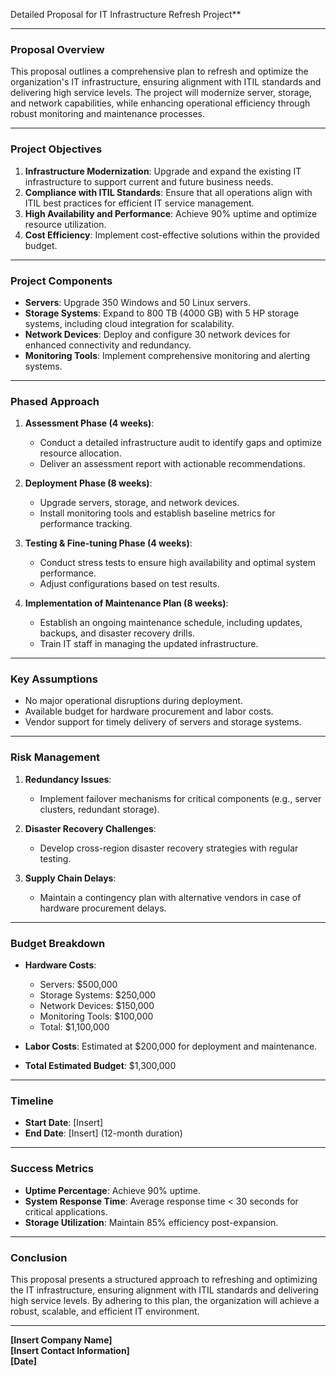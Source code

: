 Detailed Proposal for IT Infrastructure Refresh Project**

---

### **Proposal Overview**
This proposal outlines a comprehensive plan to refresh and optimize the organization's IT infrastructure, ensuring alignment with ITIL standards and delivering high service levels. The project will modernize server, storage, and network capabilities, while enhancing operational efficiency through robust monitoring and maintenance processes.

---

### **Project Objectives**

1. **Infrastructure Modernization**: Upgrade and expand the existing IT infrastructure to support current and future business needs.
2. **Compliance with ITIL Standards**: Ensure that all operations align with ITIL best practices for efficient IT service management.
3. **High Availability and Performance**: Achieve 90% uptime and optimize resource utilization.
4. **Cost Efficiency**: Implement cost-effective solutions within the provided budget.

---

### **Project Components**

- **Servers**: Upgrade 350 Windows and 50 Linux servers.
- **Storage Systems**: Expand to 800 TB (4000 GB) with 5 HP storage systems, including cloud integration for scalability.
- **Network Devices**: Deploy and configure 30 network devices for enhanced connectivity and redundancy.
- **Monitoring Tools**: Implement comprehensive monitoring and alerting systems.

---

### **Phased Approach**

1. **Assessment Phase (4 weeks)**: 
   - Conduct a detailed infrastructure audit to identify gaps and optimize resource allocation.
   - Deliver an assessment report with actionable recommendations.

2. **Deployment Phase (8 weeks)**:
   - Upgrade servers, storage, and network devices.
   - Install monitoring tools and establish baseline metrics for performance tracking.

3. **Testing & Fine-tuning Phase (4 weeks)**:
   - Conduct stress tests to ensure high availability and optimal system performance.
   - Adjust configurations based on test results.

4. **Implementation of Maintenance Plan (8 weeks)**:
   - Establish an ongoing maintenance schedule, including updates, backups, and disaster recovery drills.
   - Train IT staff in managing the updated infrastructure.

---

### **Key Assumptions**

- No major operational disruptions during deployment.
- Available budget for hardware procurement and labor costs.
- Vendor support for timely delivery of servers and storage systems.

---

### **Risk Management**

1. **Redundancy Issues**:
   - Implement failover mechanisms for critical components (e.g., server clusters, redundant storage).
   
2. **Disaster Recovery Challenges**:
   - Develop cross-region disaster recovery strategies with regular testing.
   
3. **Supply Chain Delays**:
   - Maintain a contingency plan with alternative vendors in case of hardware procurement delays.

---

### **Budget Breakdown**

- **Hardware Costs**: 
   - Servers: $500,000
   - Storage Systems: $250,000
   - Network Devices: $150,000
   - Monitoring Tools: $100,000
   - Total: $1,100,000

- **Labor Costs**: Estimated at $200,000 for deployment and maintenance.

- **Total Estimated Budget**: $1,300,000

---

### **Timeline**

- **Start Date**: [Insert]
- **End Date**: [Insert] (12-month duration)

---

### **Success Metrics**

- **Uptime Percentage**: Achieve 90% uptime.
- **System Response Time**: Average response time < 30 seconds for critical applications.
- **Storage Utilization**: Maintain 85% efficiency post-expansion.

---

### **Conclusion**
This proposal presents a structured approach to refreshing and optimizing the IT infrastructure, ensuring alignment with ITIL standards and delivering high service levels. By adhering to this plan, the organization will achieve a robust, scalable, and efficient IT environment.

--- 

**[Insert Company Name]**  
**[Insert Contact Information]**  
**[Date]**